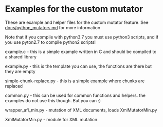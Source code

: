 # Examples for the custom mutator

These are example and helper files for the custom mutator feature.
See [docs/python_mutators.md](../docs/custom_mutators.md) for more information

Note that if you compile with python3.7 you must use python3 scripts, and if
you use pyton2.7 to compile python2 scripts!

example.c - this is a simple example written in C and should be compiled to a
          shared library

example.py - this is the template you can use, the functions are there but they
           are empty

simple-chunk-replace.py - this is a simple example where chunks are replaced

common.py - this can be used for common functions and helpers.
          the examples do not use this though. But you can :)

wrapper_afl_min.py - mutation of XML documents, loads XmlMutatorMin.py

XmlMutatorMin.py - module for XML mutation
